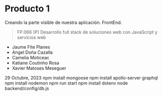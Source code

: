 # Producto 1
Creando la parte visible de nuestra aplicación. FrontEnd.
> FP.066 (P) Desarrollo full stack de soluciones web con JavaScript y servicios web

* Jaume Fite Planes
* Angel Doña Cazalla
* Camelia Moticeac
* Katiane Coutinho Rosa
* Xavier Matoses Meseguer

29 Octubre, 2023
 npm install mongoose
 npm install apollo-server graphql
 npm install nodemon
 npm run start
 npm install dotenv
 node backend/config/db.js
